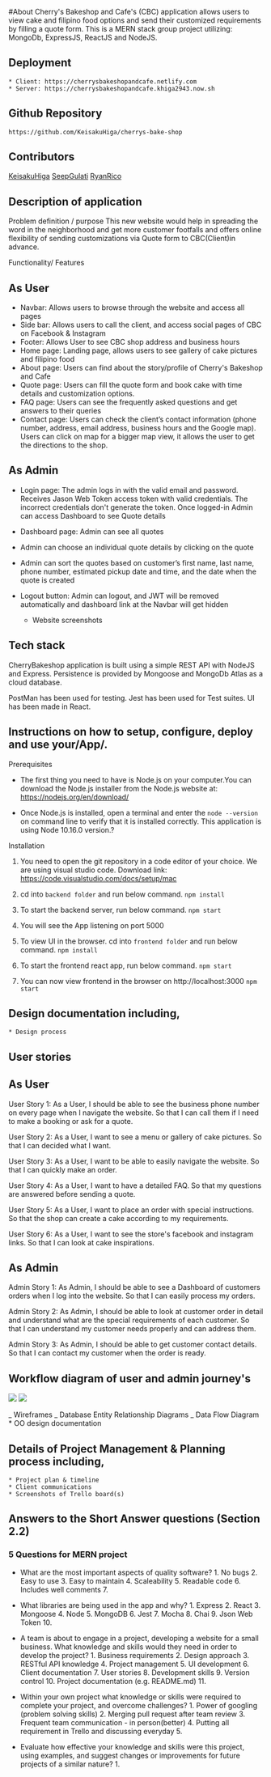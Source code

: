 #About
Cherry's Bakeshop and Cafe's (CBC) application allows users to view cake and filipino food options and send their customized requirements by filling a quote form. This is a MERN stack group project utilizing: MongoDb, ExpressJS, ReactJS and NodeJS.

## Deployment

    * Client: https://cherrysbakeshopandcafe.netlify.com
    * Server: https://cherrysbakeshopandcafe.khiga2943.now.sh

## Github Repository

    https://github.com/KeisakuHiga/cherrys-bake-shop

## Contributors

[KeisakuHiga](https://github.com/KeisakuHiga)
[SeepGulati](https://github.com/SeepG)
[RyanRico](https://github.com/rommelryanrico)

## Description of application

Problem definition / purpose
This new website would help in spreading the word in the neighborhood and get more customer footfalls and offers online flexibility of sending customizations via Quote form to CBC(Client)in advance.

Functionality/ Features

## As User

- Navbar: Allows users to browse through the website and access all pages
- Side bar: Allows users to call the client, and access social pages of CBC on Facebook & Instagram
- Footer: Allows User to see CBC shop address and business hours
- Home page: Landing page, allows users to see gallery of cake pictures and filipino food
- About page: Users can find about the story/profile of Cherry's Bakeshop and Cafe
- Quote page: Users can fill the quote form and book cake with time details and customization options.
- FAQ page: Users can see the frequently asked questions and get answers to their queries
- Contact page: Users can check the client’s contact information (phone number, address, email address, business hours and the Google map). Users can click on map for a bigger map view, it allows the user to get the directions to the shop.

## As Admin

- Login page: The admin logs in with the valid email and password. Receives Jason Web Token access token with valid credentials. The incorrect credentials don't generate the token. Once logged-in Admin can access Dashboard to see Quote details
- Dashboard page: Admin can see all quotes
- Admin can choose an individual quote details by clicking on the quote
- Admin can sort the quotes based on customer’s first name, last name, phone number, estimated pickup date and time, and the date when the quote is created
- Logout button: Admin can logout, and JWT will be removed automatically and dashboard link at the Navbar will get hidden

  - Website screenshots

## Tech stack

CherryBakeshop application is built using a simple REST API with NodeJS and Express. Persistence is provided by Mongoose and MongoDb Atlas as a cloud database.

PostMan has been used for testing. Jest has been used for Test suites. UI has been made in React.

## Instructions on how to setup, configure, deploy and use your/App/.

Prerequisites

- The first thing you need to have is Node.js on your computer.You can download the Node.js installer from the Node.js website at: https://nodejs.org/en/download/

- Once Node.js is installed, open a terminal and enter the `node --version` on command line to verify that it is installed correctly. This application is using Node 10.16.0 version.?

Installation

1. You need to open the git repository in a code editor of your choice. We are using visual studio code. Download link: https://code.visualstudio.com/docs/setup/mac

2. cd into `backend folder` and run below command.
   `npm install`

3. To start the backend server, run below command.
   `npm start`

4. You will see the App listening on port 5000

5. To view UI in the browser. cd into `frontend folder` and run below command.
   `npm install`

6. To start the frontend react app, run below command.
   `npm start`

7. You can now view frontend in the browser on http://localhost:3000
   `npm start`

## Design documentation including,

    * Design process

## User stories

## As User

User Story 1: As a User, I should be able to see the business phone number on every page when I navigate the website. So that I can call them if I need to make a booking or ask for a quote.

User Story 2: As a User, I want to see a menu or gallery of cake pictures. So that I can decided what I want.

User Story 3: As a User, I want to be able to easily navigate the website. So that I can quickly make an order.

User Story 4: As a User, I want to have a detailed FAQ. So that my questions are answered before sending a quote.

User Story 5: As a User, I want to place an order with special instructions. So that the shop can create a cake according to my requirements.

User Story 6: As a User, I want to see the store's facebook and instagram links. So that I can look at cake inspirations.

## As Admin

Admin Story 1: As Admin, I should be able to see a Dashboard of customers orders when I log into the website. So that I can easily process my orders.

Admin Story 2: As Admin, I should be able to look at customer order in detail and understand what are the special requirements of each customer. So that I can understand my customer needs properly and can address them.

Admin Story 3: As Admin, I should be able to get customer contact details. So that I can contact my customer when the order is ready.

## Workflow diagram of user and admin journey's

![](./docs/workflowuser.jpg)
![](./docs/workflowadmin.jpg)

_ Wireframes
_ Database Entity Relationship Diagrams
\_ Data Flow Diagram \* OO design documentation

## Details of Project Management & Planning process including,

    * Project plan & timeline
    * Client communications
    * Screenshots of Trello board(s)

## Answers to the Short Answer questions (Section 2.2)

### 5 Questions for MERN project

- What are the most important aspects of quality software? 1. No bugs 2. Easy to use 3. Easy to maintain 4. Scaleability 5. Readable code 6. Includes well comments 7.

- What libraries are being used in the app and why? 1. Express 2. React 3. Mongoose 4. Node 5. MongoDB 6. Jest 7. Mocha 8. Chai 9. Json Web Token 10.

* A team is about to engage in a project, developing a website for a small business.
  What knowledge and skills would they need in order to develop the project? 1. Business requirements 2. Design approach 3. RESTful API knowledge 4. Project management 5. UI development 6. Client documentation 7. User stories 8. Development skills 9. Version control 10. Project documentation (e.g. README.md) 11.

- Within your own project what knowledge or skills were required to complete your project, and overcome challenges? 1. Power of googling (problem solving skills) 2. Merging pull request after team review 3. Frequent team communication - in person(better) 4. Putting all requirement in Trello and discussing everyday 5.

- Evaluate how effective your knowledge and skills were this project, using examples, and suggest changes or improvements for future projects of a similar nature? 1.
